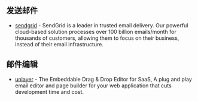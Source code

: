 ## 发送邮件

- [sendgrid](https://sendgrid.com/) - SendGrid is a leader in trusted email delivery. Our powerful cloud-based solution processes over 100 billion emails/month for thousands of customers, allowing them to focus on their business, instead of their email infrastructure.

## 邮件编辑

- [unlayer](https://unlayer.com/embed) - The Embeddable Drag & Drop Editor for SaaS, A plug and play email editor and page builder for your web application that cuts development time and cost.
